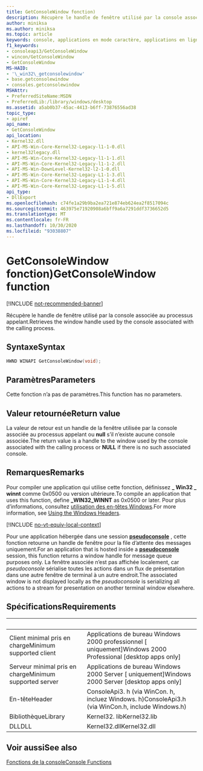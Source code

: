 ```yaml
---
title: GetConsoleWindow fonction)
description: Récupère le handle de fenêtre utilisé par la console associée au processus appelant.
author: miniksa
ms.author: miniksa
ms.topic: article
keywords: console, applications en mode caractère, applications en ligne de commande, applications de terminal, API console
f1_keywords:
- consoleapi3/GetConsoleWindow
- wincon/GetConsoleWindow
- GetConsoleWindow
MS-HAID:
- '\_win32\_getconsolewindow'
- base.getconsolewindow
- consoles.getconsolewindow
MSHAttr:
- PreferredSiteName:MSDN
- PreferredLib:/library/windows/desktop
ms.assetid: a5ab0b37-45ac-4413-b6ff-73876556ad38
topic_type:
- apiref
api_name:
- GetConsoleWindow
api_location:
- Kernel32.dll
- API-MS-Win-Core-Kernel32-Legacy-l1-1-0.dll
- kernel32legacy.dll
- API-MS-Win-Core-Kernel32-Legacy-l1-1-1.dll
- API-MS-Win-Core-Kernel32-Legacy-l1-1-2.dll
- API-MS-Win-DownLevel-Kernel32-l2-1-0.dll
- API-MS-Win-Core-Kernel32-Legacy-L1-1-3.dll
- API-MS-Win-Core-Kernel32-Legacy-L1-1-4.dll
- API-MS-Win-Core-Kernel32-Legacy-L1-1-5.dll
api_type:
- DllExport
ms.openlocfilehash: c74fe1a29b9ba2ea721e874eb624ea2f8517094c
ms.sourcegitcommit: 463975e71920908a6bff9a6a7291ddf3736652d5
ms.translationtype: MT
ms.contentlocale: fr-FR
ms.lasthandoff: 10/30/2020
ms.locfileid: "93038807"
---
```

# <a name="getconsolewindow-function"></a><span data-ttu-id="f7476-104">GetConsoleWindow fonction)</span><span class="sxs-lookup"><span data-stu-id="f7476-104">GetConsoleWindow function</span></span>

[!INCLUDE [not-recommended-banner](./includes/not-recommended-banner.md)]

<span data-ttu-id="f7476-105">Récupère le handle de fenêtre utilisé par la console associée au processus appelant.</span><span class="sxs-lookup"><span data-stu-id="f7476-105">Retrieves the window handle used by the console associated with the calling process.</span></span>

## <a name="syntax"></a><span data-ttu-id="f7476-106">Syntaxe</span><span class="sxs-lookup"><span data-stu-id="f7476-106">Syntax</span></span>

```C
HWND WINAPI GetConsoleWindow(void);
```

## <a name="parameters"></a><span data-ttu-id="f7476-107">Paramètres</span><span class="sxs-lookup"><span data-stu-id="f7476-107">Parameters</span></span>

<span data-ttu-id="f7476-108">Cette fonction n’a pas de paramètres.</span><span class="sxs-lookup"><span data-stu-id="f7476-108">This function has no parameters.</span></span>

## <a name="return-value"></a><span data-ttu-id="f7476-109">Valeur retournée</span><span class="sxs-lookup"><span data-stu-id="f7476-109">Return value</span></span>

<span data-ttu-id="f7476-110">La valeur de retour est un handle de la fenêtre utilisée par la console associée au processus appelant ou **null** s’il n’existe aucune console associée.</span><span class="sxs-lookup"><span data-stu-id="f7476-110">The return value is a handle to the window used by the console associated with the calling process or **NULL** if there is no such associated console.</span></span>

## <a name="remarks"></a><span data-ttu-id="f7476-111">Remarques</span><span class="sxs-lookup"><span data-stu-id="f7476-111">Remarks</span></span>

<span data-ttu-id="f7476-112">Pour compiler une application qui utilise cette fonction, définissez **\_ Win32 \_ winnt** comme 0x0500 ou version ultérieure.</span><span class="sxs-lookup"><span data-stu-id="f7476-112">To compile an application that uses this function, define **\_WIN32\_WINNT** as 0x0500 or later.</span></span> <span data-ttu-id="f7476-113">Pour plus d’informations, consultez [utilisation des en-têtes Windows](https://msdn.microsoft.com/library/windows/desktop/aa383745).</span><span class="sxs-lookup"><span data-stu-id="f7476-113">For more information, see [Using the Windows Headers](https://msdn.microsoft.com/library/windows/desktop/aa383745).</span></span>


[!INCLUDE [no-vt-equiv-local-context](./includes/no-vt-equiv-local-context.md)]

<span data-ttu-id="f7476-114">Pour une application hébergée dans une session [**pseudoconsole**](pseudoconsoles.md) , cette fonction retourne un handle de fenêtre pour la file d’attente des messages uniquement.</span><span class="sxs-lookup"><span data-stu-id="f7476-114">For an application that is hosted inside a [**pseudoconsole**](pseudoconsoles.md) session, this function returns a window handle for message queue purposes only.</span></span> <span data-ttu-id="f7476-115">La fenêtre associée n’est pas affichée localement, car _pseudoconsole_ sérialise toutes les actions dans un flux de présentation dans une autre fenêtre de terminal à un autre endroit.</span><span class="sxs-lookup"><span data-stu-id="f7476-115">The associated window is not displayed locally as the _pseudoconsole_ is serializing all actions to a stream for presentation on another terminal window elsewhere.</span></span>

## <a name="requirements"></a><span data-ttu-id="f7476-116">Spécifications</span><span class="sxs-lookup"><span data-stu-id="f7476-116">Requirements</span></span>

| &nbsp; | &nbsp; |
|-|-|
| <span data-ttu-id="f7476-117">Client minimal pris en charge</span><span class="sxs-lookup"><span data-stu-id="f7476-117">Minimum supported client</span></span> | <span data-ttu-id="f7476-118">Applications de bureau Windows 2000 professionnel \[ uniquement\]</span><span class="sxs-lookup"><span data-stu-id="f7476-118">Windows 2000 Professional \[desktop apps only\]</span></span> |
| <span data-ttu-id="f7476-119">Serveur minimal pris en charge</span><span class="sxs-lookup"><span data-stu-id="f7476-119">Minimum supported server</span></span> | <span data-ttu-id="f7476-120">Applications de bureau Windows 2000 Server \[ uniquement\]</span><span class="sxs-lookup"><span data-stu-id="f7476-120">Windows 2000 Server \[desktop apps only\]</span></span> |
| <span data-ttu-id="f7476-121">En-tête</span><span class="sxs-lookup"><span data-stu-id="f7476-121">Header</span></span> | <span data-ttu-id="f7476-122">ConsoleApi3. h (via WinCon. h, incluez Windows. h)</span><span class="sxs-lookup"><span data-stu-id="f7476-122">ConsoleApi3.h (via WinCon.h, include Windows.h)</span></span> |
| <span data-ttu-id="f7476-123">Bibliothèque</span><span class="sxs-lookup"><span data-stu-id="f7476-123">Library</span></span> | <span data-ttu-id="f7476-124">Kernel32. lib</span><span class="sxs-lookup"><span data-stu-id="f7476-124">Kernel32.lib</span></span> |
| <span data-ttu-id="f7476-125">DLL</span><span class="sxs-lookup"><span data-stu-id="f7476-125">DLL</span></span> | <span data-ttu-id="f7476-126">Kernel32.dll</span><span class="sxs-lookup"><span data-stu-id="f7476-126">Kernel32.dll</span></span> |

</table>

## <a name="see-also"></a><span data-ttu-id="f7476-127">Voir aussi</span><span class="sxs-lookup"><span data-stu-id="f7476-127">See also</span></span>

[<span data-ttu-id="f7476-128">Fonctions de la console</span><span class="sxs-lookup"><span data-stu-id="f7476-128">Console Functions</span></span>](console-functions.md)
